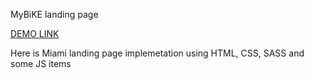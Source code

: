 MyBiKE landing page

[DEMO LINK](https://andrii-andriushchenko.github.io/miami_landing/)

Here is Miami landing page implemetation using HTML, CSS, SASS and some JS items
